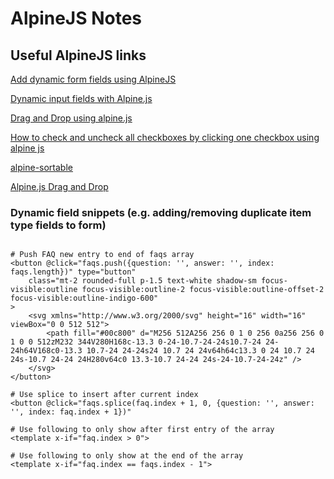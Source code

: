 # AlpineJS Notes
## Useful AlpineJS links
[Add dynamic form fields using AlpineJS](https://codepen.io/sanjayojha/pen/qBONdVm)

[Dynamic input fields with Alpine.js](https://gist.github.com/awebartisan/3e0fb5eb47e86ce2b144b18064ec625b)

[Drag and Drop using alpine.js](https://codepen.io/trovster/full/oNjGGMq)

[How to check and uncheck all checkboxes by clicking one checkbox using alpine js](https://stackoverflow.com/questions/61470556/how-to-check-and-uncheck-all-checkboxes-by-clicking-one-checkbox-using-alpine-js)

[alpine-sortable](https://codepen.io/ranjan-purbey/pen/xoEMOM)

[Alpine.js Drag and Drop](https://www.trovster.com/blog/2020/05/alpinejs-drag-and-drop)


### Dynamic field snippets (e.g. adding/removing duplicate item type fields to form)

```django

# Push FAQ new entry to end of faqs array
<button @click="faqs.push({question: '', answer: '', index: faqs.length})" type="button"
    class="mt-2 rounded-full p-1.5 text-white shadow-sm focus-visible:outline focus-visible:outline-2 focus-visible:outline-offset-2 focus-visible:outline-indigo-600"
>
    <svg xmlns="http://www.w3.org/2000/svg" height="16" width="16" viewBox="0 0 512 512">
        <path fill="#00c800" d="M256 512A256 256 0 1 0 256 0a256 256 0 1 0 0 512zM232 344V280H168c-13.3 0-24-10.7-24-24s10.7-24 24-24h64V168c0-13.3 10.7-24 24-24s24 10.7 24 24v64h64c13.3 0 24 10.7 24 24s-10.7 24-24 24H280v64c0 13.3-10.7 24-24 24s-24-10.7-24-24z" />
    </svg>
</button>

# Use splice to insert after current index
<button @click="faqs.splice(faq.index + 1, 0, {question: '', answer: '', index: faq.index + 1})"

# Use following to only show after first entry of the array
<template x-if="faq.index > 0">

# Use following to only show at the end of the array
<template x-if="faq.index == faqs.index - 1">

```
